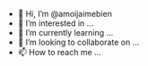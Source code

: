 - 👋 Hi, I’m @amoijaimebien
- 👀 I’m interested in ...
- 🌱 I’m currently learning ...
- 💞️ I’m looking to collaborate on ...
- 📫 How to reach me ...

<!---
amoijaimebien/amoijaimebien is a ✨ special ✨ repository because its `README.md` (this file) appears on your GitHub profile.
You can click the Preview link to take a look at your changes.
--->
